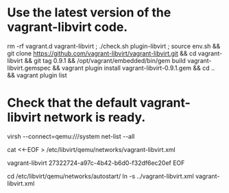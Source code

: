 
# Use the latest version of the vagrant-libvirt code.
rm -rf vagrant.d vagrant-libvirt ; ./check.sh plugin-libvirt ; source env.sh && git clone https://github.com/vagrant-libvirt/vagrant-libvirt.git && cd vagrant-libvirt && git tag 0.9.1 && /opt/vagrant/embedded/bin/gem build vagrant-libvirt.gemspec && vagrant plugin install vagrant-libvirt-0.9.1.gem && cd .. && vagrant plugin list

# Check that the default vagrant-libvirt network is ready.
virsh --connect=qemu:///system net-list --all







cat <<-EOF > /etc/libvirt/qemu/networks/vagrant-libvirt.xml
<!--
WARNING: THIS IS AN AUTO-GENERATED FILE. CHANGES TO IT ARE LIKELY TO BE
OVERWRITTEN AND LOST. Changes to this xml configuration should be made using:
  virsh net-edit vagrant-libvirt
or other application using the libvirt API.
-->

<network ipv6='yes'>
  <name>vagrant-libvirt</name>
  <uuid>27322724-a97c-4b42-b6d0-f32df6ec20ef</uuid>
  <forward mode='nat'/>
  <bridge name='virbr1' stp='on' delay='0'/>
  <mac address='52:54:00:7d:e1:0e'/>
  <ip address='192.168.121.1' netmask='255.255.255.0'>
    <dhcp>
      <range start='192.168.121.1' end='192.168.121.254'/>
    </dhcp>
  </ip>
</network>
EOF

cd /etc/libvirt/qemu/networks/autostart/
ln -s ../vagrant-libvirt.xml vagrant-libvirt.xml



